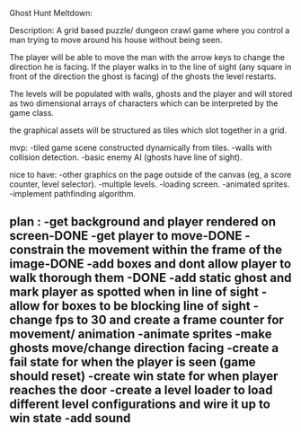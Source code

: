 Ghost Hunt Meltdown:

Description: 
A grid based puzzle/ dungeon crawl game where you control a man trying to move around his house without being seen. 

The player will be able to move the man with the arrow keys to change the direction he is facing. If the player walks in to the line of sight (any square in front of the direction the ghost is facing) of the ghosts the level restarts.

The levels will be populated with walls, ghosts and the player and will stored as two dimensional arrays of characters which can be interpreted by the game class. 

the graphical assets will be structured as tiles which slot together in a grid. 


mvp:
-tiled game scene constructed dynamically from tiles.
-walls with collision detection.
-basic enemy AI (ghosts have line of sight).


nice to have:
-other graphics on the page outside of the canvas (eg, a score counter, level selector).
-multiple levels.
-loading screen.
-animated sprites.
-implement pathfinding algorithm. 
 

plan :
-get background and player rendered on screen-DONE
-get player to move-DONE
-constrain the movement within the frame of the image-DONE
-add boxes and dont allow player to walk thorough them -DONE
-add static ghost and mark player as spotted when in line of sight
-allow for boxes to be blocking line of sight
-change fps to 30 and create a frame counter for movement/ animation
-animate sprites
-make ghosts move/change direction facing
-create a fail state for when the player is seen (game should reset)
-create win state for when player reaches the door 
-create a level loader to load different level configurations and wire it up to win state
-add sound
-

 